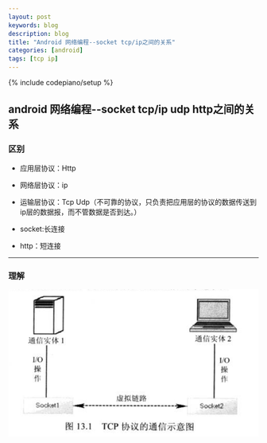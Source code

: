```yaml
---
layout: post
keywords: blog
description: blog
title: "Android 网络编程--socket tcp/ip之间的关系"
categories: [android]
tags: [tcp ip]
---
```

{% include codepiano/setup %}


##  android 网络编程--socket tcp/ip udp http之间的关系

### 区别

- 应用层协议：Http

- 网络层协议：ip

- 运输层协议：Tcp Udp（不可靠的协议，只负责把应用层的协议的数据传送到ip层的数据报，而不管数据是否到达。）

- socket:长连接

- http：短连接

---

### 理解

<img src="/image/tcp.png"/>



